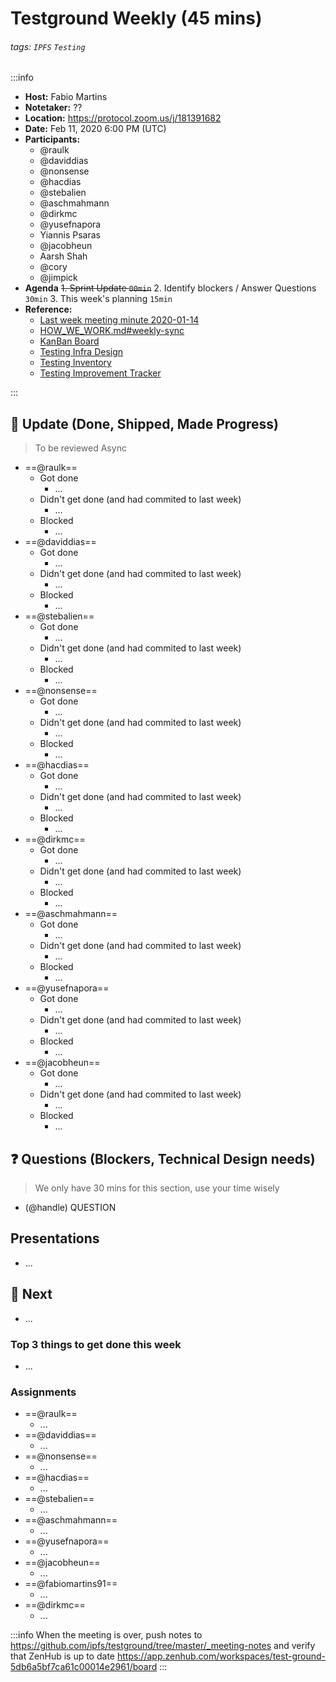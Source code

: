 Testground Weekly (45 mins)
===

###### tags: `IPFS` `Testing`

:::info
- **Host:** Fabio Martins
- **Notetaker:** ??
- **Location:** https://protocol.zoom.us/j/181391682
- **Date:** Feb 11, 2020 6:00 PM (UTC)
- **Participants:**
    - @raulk
    - @daviddias
    - @nonsense
    - @hacdias
    - @stebalien
    - @aschmahmann
    - @dirkmc
    - @yusefnapora
    - Yiannis Psaras
    - @jacobheun
    - Aarsh Shah
    - @cory
    - @jimpick
- **Agenda**
  ~~1. Sprint Update `00min`~~
  2. Identify blockers / Answer Questions `30min`
  3. This week's planning `15min`
- **Reference:** 
  - [Last week meeting minute 2020-01-14](https://github.com/ipfs/testground/blob/master/_meeting-notes/2020-01-14.md)
  - [HOW_WE_WORK.md#weekly-sync](https://github.com/ipfs/testground/blob/master/docs/HOW_WE_WORK.md#weekly-sync)
  - [KanBan Board](https://app.zenhub.com/workspaces/test-ground-5db6a5bf7ca61c00014e2961/board)
  - [Testing Infra Design](https://github.com/ipfs/testground/blob/master/docs/SPEC.md)
  - [Testing Inventory](https://github.com/ipfs/testground/blob/master/docs/test-inventory.md)
  - [Testing Improvement Tracker](https://docs.google.com/spreadsheets/d/1xyqyGUF-oe3x9ln88YonVeOMWWdknik74lVgL_3dBY8/edit#gid=0)

:::

## :mega: Update (Done, Shipped, Made Progress)
> To be reviewed Async

- ==@raulk==
  - Got done
    - ...
  - Didn't get done (and had commited to last week)
    - ...
  - Blocked
    - ...
- ==@daviddias==
  - Got done
    - ...
  - Didn't get done (and had commited to last week)
    - ...
  - Blocked
    - ...
- ==@stebalien==
  - Got done
    - ...
  - Didn't get done (and had commited to last week)
    - ...
  - Blocked
    - ...
- ==@nonsense==
  - Got done
    - ...
  - Didn't get done (and had commited to last week)
    - ...
  - Blocked
    - ...
- ==@hacdias==
  - Got done
    - ...
  - Didn't get done (and had commited to last week)
    - ...
  - Blocked
    - ... 
- ==@dirkmc==
  - Got done
    - ...
  - Didn't get done (and had commited to last week)
    - ...
  - Blocked
    - ...
- ==@aschmahmann==
  - Got done
    - ...
  - Didn't get done (and had commited to last week)
    - ...
  - Blocked
    - ...
- ==@yusefnapora==
  - Got done
    - ...
  - Didn't get done (and had commited to last week)
    - ...
  - Blocked
    - ...
- ==@jacobheun==
  - Got done
    - ...
  - Didn't get done (and had commited to last week)
    - ...
  - Blocked
    - ...

## :question: Questions (Blockers, Technical Design needs)
> We only have 30 mins for this section, use your time wisely

- (@handle) QUESTION

## Presentations

- ...

## :dart: Next

- ...

### Top 3 things to get done this week

- ...

### Assignments

- ==@raulk==
  - ...
- ==@daviddias==
  - ...
- ==@nonsense==
  - ...
- ==@hacdias==
  - ...
- ==@stebalien==
  - ...
- ==@aschmahmann==
  - ...
- ==@yusefnapora==
  - ...
- ==@jacobheun==
  - ...
- ==@fabiomartins91==
  - ...
- ==@dirkmc==
  - ...

:::info
When the meeting is over, push notes to https://github.com/ipfs/testground/tree/master/_meeting-notes and verify that ZenHub is up to date https://app.zenhub.com/workspaces/test-ground-5db6a5bf7ca61c00014e2961/board
:::
